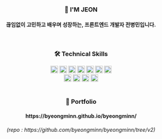 <!--
**byeongminn/byeongminn** is a ✨ _special_ ✨ repository because its `README.md` (this file) appears on your GitHub profile.

Here are some ideas to get you started:

- 🔭 I’m currently working on ...
- 🌱 I’m currently learning ...
- 👯 I’m looking to collaborate on ...
- 🤔 I’m looking for help with ...
- 💬 Ask me about ...
- 📫 How to reach me: ...
- 😄 Pronouns: ...
- ⚡ Fun fact: ...
-->
<div align="center">
  <h3>👋 I'M JEON</h3>
  <h4>끊임없이 고민하고 배우며 성장하는, 프론트엔드 개발자 전병민입니다.</h4>
</div>
<br />
<div align="center">
  <h3>🛠 Technical Skills</h3>
  <img src="https://img.shields.io/badge/Html5-E34F26?style=for-the-badge&logo=HTML5&logoColor=white" height=20>
  <img src="https://img.shields.io/badge/CSS3-1572B6?style=for-the-badge&logo=CSS3&logoColor=white" height=20>
  <img src="https://img.shields.io/badge/Javascript-F7DF1E?style=for-the-badge&logo=Javascript&logoColor=black" height=20>
  <img src="https://img.shields.io/badge/Typescript-3178C6?style=for-the-badge&logo=Typescript&logoColor=white" height=20>
  <img src="https://img.shields.io/badge/React-61DAFB?style=for-the-badge&logo=React&logoColor=white" height=20>
  <img src="https://img.shields.io/badge/styled components-DB7093?style=for-the-badge&logo=Styled-Components&logoColor=white" height=20>
  <img src="https://img.shields.io/badge/Node.js-339933?style=for-the-badge&logo=Node.js&logoColor=white" height=20>
  <br />
  <img src="https://img.shields.io/badge/Git-F05032?style=for-the-badge&logo=git&logoColor=white" height=20/>
  <img src="https://img.shields.io/badge/GitHub-181717?style=for-the-badge&logo=GitHub&logoColor=white" height=20/>
  <img src="https://img.shields.io/badge/Notion-000000?style=for-the-badge&logo=Notion&logoColor=white" height=20/>
  <img src="https://img.shields.io/badge/Slack-4A154B?style=for-the-badge&logo=Slack&logoColor=white" height=20/>
</div>
<br />
<div align="center">
  <h3>🎨 Portfolio</h3>
  <h4>https://byeongminn.github.io/byeongminn/</h4>
  <h6>(repo : https://github.com/byeongminn/byeongminn/tree/v2)</h6>
</div>
